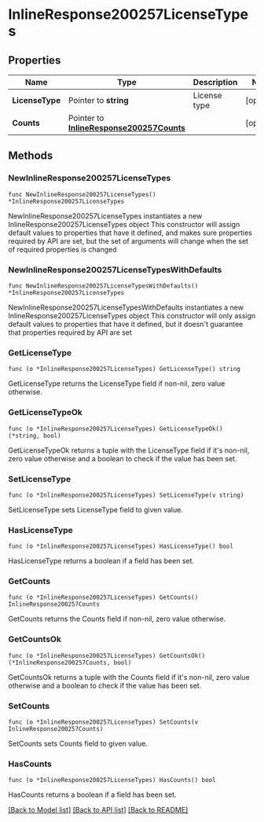 # InlineResponse200257LicenseTypes

## Properties

Name | Type | Description | Notes
------------ | ------------- | ------------- | -------------
**LicenseType** | Pointer to **string** | License type | [optional] 
**Counts** | Pointer to [**InlineResponse200257Counts**](InlineResponse200257Counts.md) |  | [optional] 

## Methods

### NewInlineResponse200257LicenseTypes

`func NewInlineResponse200257LicenseTypes() *InlineResponse200257LicenseTypes`

NewInlineResponse200257LicenseTypes instantiates a new InlineResponse200257LicenseTypes object
This constructor will assign default values to properties that have it defined,
and makes sure properties required by API are set, but the set of arguments
will change when the set of required properties is changed

### NewInlineResponse200257LicenseTypesWithDefaults

`func NewInlineResponse200257LicenseTypesWithDefaults() *InlineResponse200257LicenseTypes`

NewInlineResponse200257LicenseTypesWithDefaults instantiates a new InlineResponse200257LicenseTypes object
This constructor will only assign default values to properties that have it defined,
but it doesn't guarantee that properties required by API are set

### GetLicenseType

`func (o *InlineResponse200257LicenseTypes) GetLicenseType() string`

GetLicenseType returns the LicenseType field if non-nil, zero value otherwise.

### GetLicenseTypeOk

`func (o *InlineResponse200257LicenseTypes) GetLicenseTypeOk() (*string, bool)`

GetLicenseTypeOk returns a tuple with the LicenseType field if it's non-nil, zero value otherwise
and a boolean to check if the value has been set.

### SetLicenseType

`func (o *InlineResponse200257LicenseTypes) SetLicenseType(v string)`

SetLicenseType sets LicenseType field to given value.

### HasLicenseType

`func (o *InlineResponse200257LicenseTypes) HasLicenseType() bool`

HasLicenseType returns a boolean if a field has been set.

### GetCounts

`func (o *InlineResponse200257LicenseTypes) GetCounts() InlineResponse200257Counts`

GetCounts returns the Counts field if non-nil, zero value otherwise.

### GetCountsOk

`func (o *InlineResponse200257LicenseTypes) GetCountsOk() (*InlineResponse200257Counts, bool)`

GetCountsOk returns a tuple with the Counts field if it's non-nil, zero value otherwise
and a boolean to check if the value has been set.

### SetCounts

`func (o *InlineResponse200257LicenseTypes) SetCounts(v InlineResponse200257Counts)`

SetCounts sets Counts field to given value.

### HasCounts

`func (o *InlineResponse200257LicenseTypes) HasCounts() bool`

HasCounts returns a boolean if a field has been set.


[[Back to Model list]](../README.md#documentation-for-models) [[Back to API list]](../README.md#documentation-for-api-endpoints) [[Back to README]](../README.md)


